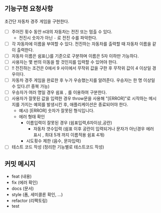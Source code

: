 ## 기능구현 요청사항
초간단 자동차 경주 게임을 구현한다.

 - [ ] 주어진 횟수 동안 n대의 자동차는 전진 또는 멈출 수 있다.
   - 전진시 숫자가 아닌 `-` 로 전진 수를 파악한다. 
 - [ ] 각 자동차에 이름을 부여할 수 있다. 전진하는 자동차를 출력할 때 자동차 이름을 같이 출력한다.
 - [ ] 자동차 이름은 쉼표(,)를 기준으로 구분하며 이름은 5자 이하만 가능하다.
 - [ ] 사용자는 몇 번의 이동을 할 것인지를 입력할 수 있어야 한다.
 - [ ] !! 전진하는 조건은 0에서 9 사이에서 무작위 값을 구한 후 무작위 값이 4 이상일 경우이다.
 - [ ] 자동차 경주 게임을 완료한 후 누가 우승했는지를 알려준다. 우승자는 한 명 이상일 수 있다.(!! 중복 가능)
 - [ ] 우승자가 여러 명일 경우 쉼표 `,` 를 이용하여 구분한다.
 - [ ] 사용자가 잘못된 값을 입력한 경우 throw문을 사용해 "[ERROR]"로 시작하는 메시지를 가지는 예외를 발생시킨 후, 애플리케이션은 종료되어야 한다.
     - 예시) [ERROR] 숫자가 잘못된 형식입니다.
     - 에러 형태 확인
        - 이름입력이 잘못된 경우 (쉼표입력,6자이상,공란)
           - 자동차 갯수입력 (쉼표 이후 공란이 입력되거나 문자가 아닌경우 에러표시 , 최대 5개 까지 이름적용 쉼표 4개)
        - 시도횟수 제한 (음수, 문자입력)
 - [ ] 테스트 코드 작성 (정리한 기능별로 테스트코드 작성)  

## 커밋 메시지  
- feat (내용)
- fix (에러 확인)
- docs (문서)
- style (폼, 세미콜론 확인, …)
- refactor (리팩토링)
- test